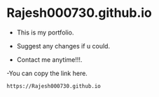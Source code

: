 # Rajesh000730.github.io
  - This is my portfolio.
 
  - Suggest any changes if u could.
 
  - Contact me anytime!!!.
  
  -You can copy the link here.
  ```
  https://Rajesh000730.github.io
  ```
